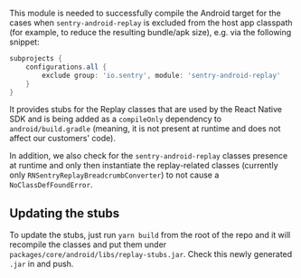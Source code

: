 This module is needed to successfully compile the Android target for the cases when `sentry-android-replay` is excluded from the host app classpath (for example, to reduce the resulting bundle/apk size), e.g. via the following snippet:

```gradle
subprojects {
    configurations.all {
        exclude group: 'io.sentry', module: 'sentry-android-replay'
    }
}
```

It provides stubs for the Replay classes that are used by the React Native SDK and is being added as a `compileOnly` dependency to `android/build.gradle` (meaning, it is not present at runtime and does not affect our customers' code).

In addition, we also check for the `sentry-android-replay` classes presence at runtime and only then instantiate the replay-related classes (currently only `RNSentryReplayBreadcrumbConverter`) to not cause a `NoClassDefFoundError`.

## Updating the stubs

To update the stubs, just run `yarn build` from the root of the repo and it will recompile the classes and put them under `packages/core/android/libs/replay-stubs.jar`. Check this newly generated `.jar` in and push.
